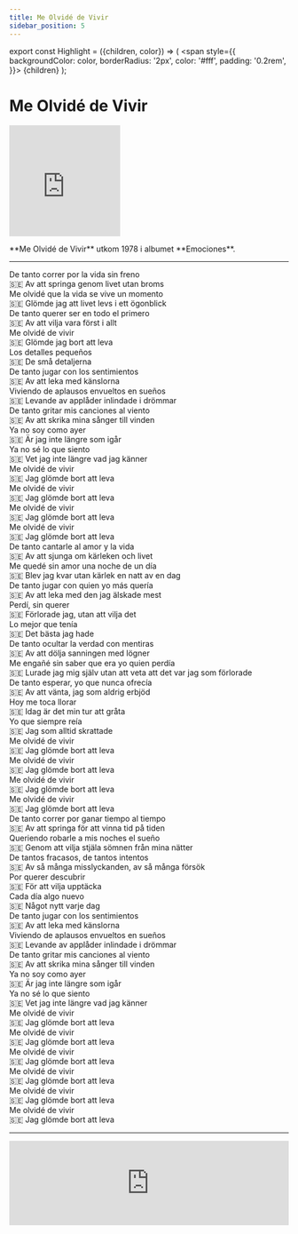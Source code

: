 ```yaml
---
title: Me Olvidé de Vivir
sidebar_position: 5
---
```


export const Highlight = ({children, color}) => (
  <span
    style={{
      backgroundColor: color,
      borderRadius: '2px',
      color: '#fff',
      padding: '0.2rem',
    }}>
    {children}
  </span>
);

# <Highlight color="var(--highlight)">Me Olvidé de Vivir</Highlight>

<div class="text-and-image-container">
  <div class="iframe">
<iframe width="200" height="200" src="https://www.youtube.com/embed/xkxcYXfS8Tk" title="Julio Iglesias - Me Olvide De Vivir" frameborder="0" allow="accelerometer; autoplay; clipboard-write; encrypted-media; gyroscope; picture-in-picture; web-share" referrerpolicy="strict-origin-when-cross-origin" allowfullscreen></iframe>
  </div>
  <div class="text">
    <p>**Me Olvidé de Vivir** utkom 1978 i albumet **Emociones**.</p>
  </div>
</div>

---

<div class="lyrics-container">
  <div class="lyrics-line">De tanto correr por la vida sin freno</div>
  <div class="translation-line">🇸🇪 Av att springa genom livet utan broms</div>
</div>
<div class="lyrics-container">
  <div class="lyrics-line">Me olvidé que la vida se vive un momento</div>
  <div class="translation-line">🇸🇪 Glömde jag att livet levs i ett ögonblick</div>
</div>
<div class="lyrics-container">
  <div class="lyrics-line">De tanto querer ser en todo el primero</div>
  <div class="translation-line">🇸🇪 Av att vilja vara först i allt</div>
</div>
<div class="lyrics-container">
  <div class="lyrics-line">Me olvidé de vivir</div>
  <div class="translation-line">🇸🇪 Glömde jag bort att leva</div>
</div>
<div class="lyrics-container">
  <div class="lyrics-line">Los detalles pequeños</div>
  <div class="translation-line">🇸🇪 De små detaljerna</div>
</div>
<div class="lyrics-container">
  <div class="lyrics-line">De tanto jugar con los sentimientos</div>
  <div class="translation-line">🇸🇪 Av att leka med känslorna</div>
</div>
<div class="lyrics-container">
  <div class="lyrics-line">Viviendo de aplausos envueltos en sueños</div>
  <div class="translation-line">🇸🇪 Levande av applåder inlindade i drömmar</div>
</div>
<div class="lyrics-container">
  <div class="lyrics-line">De tanto gritar mis canciones al viento</div>
  <div class="translation-line">🇸🇪 Av att skrika mina sånger till vinden</div>
</div>
<div class="lyrics-container">
  <div class="lyrics-line">Ya no soy como ayer</div>
  <div class="translation-line">🇸🇪 Är jag inte längre som igår</div>
</div>
<div class="lyrics-container">
  <div class="lyrics-line">Ya no sé lo que siento</div>
  <div class="translation-line">🇸🇪 Vet jag inte längre vad jag känner</div>
</div>
<div class="lyrics-container">
  <div class="lyrics-line">Me olvidé de vivir</div>
  <div class="translation-line">🇸🇪 Jag glömde bort att leva</div>
</div>
<div class="lyrics-container">
  <div class="lyrics-line">Me olvidé de vivir</div>
  <div class="translation-line">🇸🇪 Jag glömde bort att leva</div>
</div>
<div class="lyrics-container">
  <div class="lyrics-line">Me olvidé de vivir</div>
  <div class="translation-line">🇸🇪 Jag glömde bort att leva</div>
</div>
<div class="lyrics-container">
  <div class="lyrics-line">Me olvidé de vivir</div>
  <div class="translation-line">🇸🇪 Jag glömde bort att leva</div>
</div>
<div class="lyrics-container">
  <div class="lyrics-line">De tanto cantarle al amor y la vida</div>
  <div class="translation-line">🇸🇪 Av att sjunga om kärleken och livet</div>
</div>
<div class="lyrics-container">
  <div class="lyrics-line">Me quedé sin amor una noche de un día</div>
  <div class="translation-line">🇸🇪 Blev jag kvar utan kärlek en natt av en dag</div>
</div>
<div class="lyrics-container">
  <div class="lyrics-line">De tanto jugar con quien yo más quería</div>
  <div class="translation-line">🇸🇪 Av att leka med den jag älskade mest</div>
</div>
<div class="lyrics-container">
  <div class="lyrics-line">Perdí, sin querer</div>
  <div class="translation-line">🇸🇪 Förlorade jag, utan att vilja det</div>
</div>
<div class="lyrics-container">
  <div class="lyrics-line">Lo mejor que tenía</div>
  <div class="translation-line">🇸🇪 Det bästa jag hade</div>
</div>
<div class="lyrics-container">
  <div class="lyrics-line">De tanto ocultar la verdad con mentiras</div>
  <div class="translation-line">🇸🇪 Av att dölja sanningen med lögner</div>
</div>
<div class="lyrics-container">
  <div class="lyrics-line">Me engañé sin saber que era yo quien perdía</div>
  <div class="translation-line">🇸🇪 Lurade jag mig själv utan att veta att det var jag som förlorade</div>
</div>
<div class="lyrics-container">
  <div class="lyrics-line">De tanto esperar, yo que nunca ofrecía</div>
  <div class="translation-line">🇸🇪 Av att vänta, jag som aldrig erbjöd</div>
</div>
<div class="lyrics-container">
  <div class="lyrics-line">Hoy me toca llorar</div>
  <div class="translation-line">🇸🇪 Idag är det min tur att gråta</div>
</div>
<div class="lyrics-container">
  <div class="lyrics-line">Yo que siempre reía</div>
  <div class="translation-line">🇸🇪 Jag som alltid skrattade</div>
</div>
<div class="lyrics-container">
  <div class="lyrics-line">Me olvidé de vivir</div>
  <div class="translation-line">🇸🇪 Jag glömde bort att leva</div>
</div>
<div class="lyrics-container">
  <div class="lyrics-line">Me olvidé de vivir</div>
  <div class="translation-line">🇸🇪 Jag glömde bort att leva</div>
</div>
<div class="lyrics-container">
  <div class="lyrics-line">Me olvidé de vivir</div>
  <div class="translation-line">🇸🇪 Jag glömde bort att leva</div>
</div>
<div class="lyrics-container">
  <div class="lyrics-line">Me olvidé de vivir</div>
  <div class="translation-line">🇸🇪 Jag glömde bort att leva</div>
</div>
<div class="lyrics-container">
  <div class="lyrics-line">De tanto correr por ganar tiempo al tiempo</div>
  <div class="translation-line">🇸🇪 Av att springa för att vinna tid på tiden</div>
</div>
<div class="lyrics-container">
  <div class="lyrics-line">Queriendo robarle a mis noches el sueño</div>
  <div class="translation-line">🇸🇪 Genom att vilja stjäla sömnen från mina nätter</div>
</div>
<div class="lyrics-container">
  <div class="lyrics-line">De tantos fracasos, de tantos intentos</div>
  <div class="translation-line">🇸🇪 Av så många misslyckanden, av så många försök</div>
</div>
<div class="lyrics-container">
  <div class="lyrics-line">Por querer descubrir</div>
  <div class="translation-line">🇸🇪 För att vilja upptäcka</div>
</div>
<div class="lyrics-container">
  <div class="lyrics-line">Cada día algo nuevo</div>
  <div class="translation-line">🇸🇪 Något nytt varje dag</div>
</div>
<div class="lyrics-container">
  <div class="lyrics-line">De tanto jugar con los sentimientos</div>
  <div class="translation-line">🇸🇪 Av att leka med känslorna</div>
</div>
<div class="lyrics-container">
  <div class="lyrics-line">Viviendo de aplausos envueltos en sueños</div>
  <div class="translation-line">🇸🇪 Levande av applåder inlindade i drömmar</div>
</div>
<div class="lyrics-container">
  <div class="lyrics-line">De tanto gritar mis canciones al viento</div>
  <div class="translation-line">🇸🇪 Av att skrika mina sånger till vinden</div>
</div>
<div class="lyrics-container">
  <div class="lyrics-line">Ya no soy como ayer</div>
  <div class="translation-line">🇸🇪 Är jag inte längre som igår</div>
</div>
<div class="lyrics-container">
  <div class="lyrics-line">Ya no sé lo que siento</div>
  <div class="translation-line">🇸🇪 Vet jag inte längre vad jag känner</div>
</div>
<div class="lyrics-container">
  <div class="lyrics-line">Me olvidé de vivir</div>
  <div class="translation-line">🇸🇪 Jag glömde bort att leva</div>
</div>
<div class="lyrics-container">
  <div class="lyrics-line">Me olvidé de vivir</div>
  <div class="translation-line">🇸🇪 Jag glömde bort att leva</div>
</div>
<div class="lyrics-container">
  <div class="lyrics-line">Me olvidé de vivir</div>
  <div class="translation-line">🇸🇪 Jag glömde bort att leva</div>
</div>
<div class="lyrics-container">
  <div class="lyrics-line">Me olvidé de vivir</div>
  <div class="translation-line">🇸🇪 Jag glömde bort att leva</div>
</div>
<div class="lyrics-container">
  <div class="lyrics-line">Me olvidé de vivir</div>
  <div class="translation-line">🇸🇪 Jag glömde bort att leva</div>
</div>
<div class="lyrics-container">
  <div class="lyrics-line">Me olvidé de vivir</div>
  <div class="translation-line">🇸🇪 Jag glömde bort att leva</div>
</div>


---

<iframe src="https://open.spotify.com/embed/track/0kVOor973ijVqOBhYqvaE8?utm_source=generator" width="100%" height="152" frameBorder="0" allowfullscreen="" allow="autoplay; clipboard-write; encrypted-media; fullscreen; picture-in-picture" loading="lazy"></iframe>

